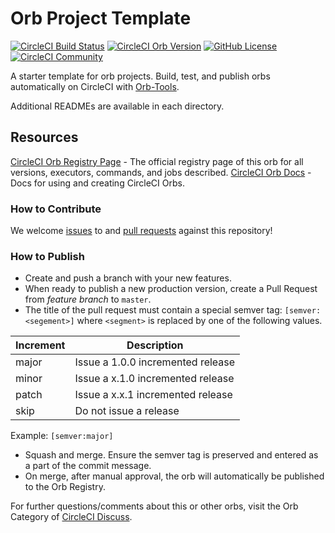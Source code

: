 # Orb Project Template

[![CircleCI Build Status](https://circleci.com/gh/annabaker/Orbs-Test.svg?style=shield "CircleCI Build Status")](https://circleci.com/gh/annabaker/Orbs-Test) [![CircleCI Orb Version](https://img.shields.io/badge/endpoint.svg?url=https://badges.circleci.io/orb/annabaker/test-orb)](https://circleci.com/orbs/registry/orb/annabaker/test-orb) [![GitHub License](https://img.shields.io/badge/license-MIT-lightgrey.svg)](https://raw.githubusercontent.com/annabaker/Orbs-Test/master/LICENSE) [![CircleCI Community](https://img.shields.io/badge/community-CircleCI%20Discuss-343434.svg)](https://discuss.circleci.com/c/ecosystem/orbs)



A starter template for orb projects. Build, test, and publish orbs automatically on CircleCI with [Orb-Tools](https://circleci.com/orbs/registry/orb/circleci/orb-tools).

Additional READMEs are available in each directory.



## Resources

[CircleCI Orb Registry Page](https://circleci.com/orbs/registry/orb/annabaker/Orbs-Test) - The official registry page of this orb for all versions, executors, commands, and jobs described.
[CircleCI Orb Docs](https://circleci.com/docs/2.0/orb-intro/#section=configuration) - Docs for using and creating CircleCI Orbs.

### How to Contribute

We welcome [issues](https://github.com/annabaker/Orbs-Test/issues) to and [pull requests](https://github.com/annabaker/Orbs-Test/pulls) against this repository!

### How to Publish
* Create and push a branch with your new features.
* When ready to publish a new production version, create a Pull Request from _feature branch_ to `master`.
* The title of the pull request must contain a special semver tag: `[semver:<segement>]` where `<segment>` is replaced by one of the following values.

| Increment | Description|
| ----------| -----------|
| major     | Issue a 1.0.0 incremented release|
| minor     | Issue a x.1.0 incremented release|
| patch     | Issue a x.x.1 incremented release|
| skip      | Do not issue a release|

Example: `[semver:major]`

* Squash and merge. Ensure the semver tag is preserved and entered as a part of the commit message.
* On merge, after manual approval, the orb will automatically be published to the Orb Registry.


For further questions/comments about this or other orbs, visit the Orb Category of [CircleCI Discuss](https://discuss.circleci.com/c/orbs).

